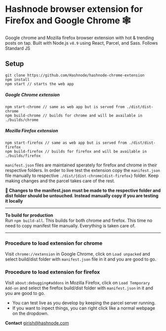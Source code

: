 # Hashnode browser extension for Firefox and Google Chrome 🕸

Google chrome and Mozilla firefox browser extension with hot & trending posts on tap. 
Built with Node.js `v8.9` using React, Parcel, and Sass. 
Follows Standard JS

## Setup
```
git clone https://github.com/Hashnode/hashnode-chrome-extension
npm install
npm start // starts the web app
```
##### Google Chrome extension

```
npm start-chrome // same as web app but is served from ./dist/dist-chrome
npm build-chrome // builds for chrome and will be available in ./builds/chrome
```
##### Mozilla Firefox extension

```
npm start-firefox // same as web app but is served from ./dist/dist-firefox
npm build-firefox // builds for firefox and will be available in ./builds/firefox
```

`manifest.json` files are maintained sperately for firefox and chrome in their respective folders.
In order to live test the extension copy the `manifest.json` file manually to respective `./dist/{dist-chrome|dist-firefox}` folder.  Keep making changes and the parcel takes care of the rest.  

**🔴  Changes to the manifest.json must be made to the respective folder and dist folder should be untouched. Instead manually copy if you are testing it locally**  

----

**To build for production**  
Run `npm build-all`. This builds for both chrome and firefox. This time no need to copy manifest file manually. Everything is taken care of.

---

### Procedure to load extension for chrome
Visit `chrome://extension` in Google Chrome, click on `Load unpacked` and select build/dist folder with `manifest.json` file in it and you are good to go.  

### Procedure to load extension for firefox
Visit `about:debugging#addons` in Mozilla Firefox, click on `Load Temporary Add-on` and select the firefox build/dist folder with `manifest.json` in it and you are good to go.

- You can test live as you develop by keeping the parcel server running.
- If you want to inpect things, you can right click like a normal webpage on the dropdown.


**Contact**
girish@hashnode.com
